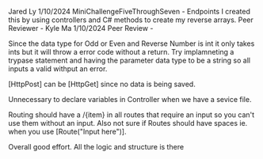 Jared Ly
1/10/2024
MiniChallengeFiveThroughSeven - Endpoints
I created this by using controllers and C# methods to create my reverse arrays.
Peer Reviewer - Kyle Ma 1/10/2024
Peer Review -

Since the data type for Odd or Even and Reverse Number is int it only takes ints but it will throw a error code without a return. Try implamneting a trypase statement and having the parameter data type to be a string so all inputs a valid withput an error.

 [HttpPost] can be [HttpGet] since no data is being saved.
 
 Unnecessary to declare variables in Controller when we have a sevice file.
 
 Routing should have a /{item} in all routes that require an input so you can't use them without an input. Also not sure if Routes should have spaces ie. when you use [Route("Input here")].
 
Overall good effort. All the logic and structure is there
